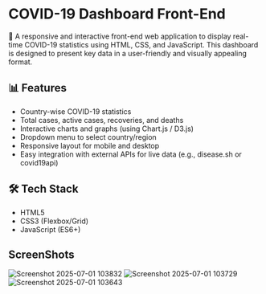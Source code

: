 # COVID-19 Dashboard Front-End

🦠 A responsive and interactive front-end web application to display real-time COVID-19 statistics using HTML, CSS, and JavaScript. This dashboard is designed to present key data in a user-friendly and visually appealing format.

## 📊 Features

* Country-wise COVID-19 statistics
* Total cases, active cases, recoveries, and deaths
* Interactive charts and graphs (using Chart.js / D3.js)
* Dropdown menu to select country/region
* Responsive layout for mobile and desktop
* Easy integration with external APIs for live data (e.g., disease.sh or covid19api)

## 🛠️ Tech Stack

* HTML5
* CSS3 (Flexbox/Grid)
* JavaScript (ES6+)

## ScreenShots
![Screenshot 2025-07-01 103832](https://github.com/user-attachments/assets/9d8a319a-e3f3-408d-8837-76a671213422)
![Screenshot 2025-07-01 103729](https://github.com/user-attachments/assets/8d9dd666-70c0-4e0b-831b-3343e3790251)
![Screenshot 2025-07-01 103643](https://github.com/user-attachments/assets/a75ffc4d-c59b-432b-aa64-4fe6e8cb0a00)

